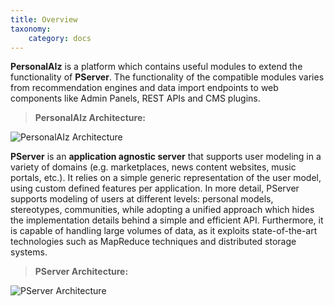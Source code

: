 ```yaml
---
title: Overview
taxonomy:
    category: docs
---
```



**PersonalAIz** is a platform which contains useful modules to extend the functionality of **PServer**. The functionality of the compatible modules
varies from recommendation engines and data import endpoints to web components like Admin Panels, REST APIs and CMS plugins.

> **PersonalAIz Architecture:**

![PersonalAIz Architecture](/user/images/personalaiz.jpg)

**PServer** is an **application agnostic server** that supports user modeling in a variety of domains (e.g. marketplaces, news content websites,
music portals, etc.). It relies on a simple generic representation of the user model, using custom defined features per application. In more
detail, PServer supports modeling of users at different levels: personal models, stereotypes, communities, while adopting a unified approach
which hides the implementation details behind a simple and efficient API. Furthermore, it is capable of handling large volumes of data, as it
exploits state-of-the-art technologies such as MapReduce techniques and distributed storage systems.

> **PServer Architecture:**

![PServer Architecture](/user/images/pserver.jpg)